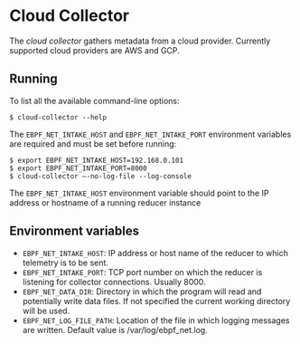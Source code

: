 # Cloud Collector #

The _cloud collector_ gathers metadata from a cloud provider. Currently supported cloud providers are AWS and GCP.


## Running ##

To list all the available command-line options:

```
$ cloud-collector --help
```

The `EBPF_NET_INTAKE_HOST` and `EBPF_NET_INTAKE_PORT` environment variables are required and must be set before running:

```
$ export EBPF_NET_INTAKE_HOST=192.168.0.101
$ export EBPF_NET_INTAKE_PORT=8000
$ cloud-collector –-no-log-file --log-console
```

The `EBPF_NET_INTAKE_HOST` environment variable should point to the IP address or hostname of a running reducer instance


## Environment variables ##

- `EBPF_NET_INTAKE_HOST`: IP address or host name of the reducer to which telemetry is to be sent.
- `EBPF_NET_INTAKE_PORT`: TCP port number on which the reducer is listening for collector connections. Usually 8000.
- `EBPF_NET_DATA_DIR`: Directory in which the program will read and potentially write data files.
  If not specified the current working directory will be used.
- `EBPF_NET_LOG_FILE_PATH`: Location of the file in which logging messages are written. Default value is /var/log/ebpf_net.log.
